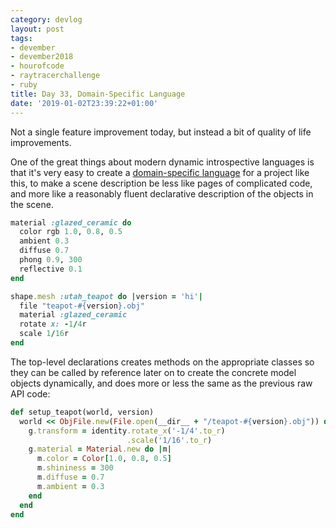 ```yaml
---
category: devlog
layout: post
tags:
- devember
- devember2018
- hourofcode
- raytracerchallenge
- ruby
title: Day 33, Domain-Specific Language
date: '2019-01-02T23:39:22+01:00'
---
```

Not a single feature improvement today, but instead a bit of quality of life improvements.

One of the great things about modern dynamic introspective languages is that it's very easy to create a [domain-specific language][] for a project like this, to make a scene description be less like pages of complicated code, and more like a reasonably fluent declarative description of the objects in the scene.

```ruby
material :glazed_ceramic do
  color rgb 1.0, 0.8, 0.5
  ambient 0.3
  diffuse 0.7
  phong 0.9, 300
  reflective 0.1
end

shape.mesh :utah_teapot do |version = 'hi'|
  file "teapot-#{version}.obj"
  material :glazed_ceramic
  rotate x: -1/4r
  scale 1/16r
end
```

The top-level declarations creates methods on the appropriate classes so they can be called by reference later on to create the concrete model objects dynamically, and does more or less the same as the previous raw API code:

```ruby
def setup_teapot(world, version)
  world << ObjFile.new(File.open(__dir__ + "/teapot-#{version}.obj")) do |g|
    g.transform = identity.rotate_x('-1/4'.to_r)
                          .scale('1/16'.to_r)
    g.material = Material.new do |m|
      m.color = Color[1.0, 0.8, 0.5]
      m.shininess = 300
      m.diffuse = 0.7
      m.ambient = 0.3
    end
  end
end
```

[domain-specific language]: https://en.wikipedia.org/wiki/Domain-specific_language
